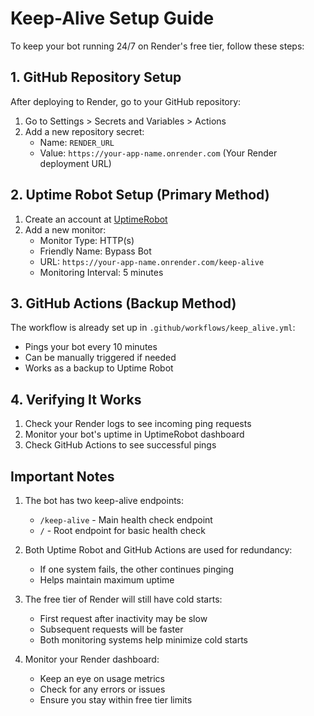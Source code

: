 # Keep-Alive Setup Guide

To keep your bot running 24/7 on Render's free tier, follow these steps:

## 1. GitHub Repository Setup

After deploying to Render, go to your GitHub repository:

1. Go to Settings > Secrets and Variables > Actions
2. Add a new repository secret:
   - Name: `RENDER_URL`
   - Value: `https://your-app-name.onrender.com` (Your Render deployment URL)

## 2. Uptime Robot Setup (Primary Method)

1. Create an account at [UptimeRobot](https://uptimerobot.com)
2. Add a new monitor:
   - Monitor Type: HTTP(s)
   - Friendly Name: Bypass Bot
   - URL: `https://your-app-name.onrender.com/keep-alive`
   - Monitoring Interval: 5 minutes

## 3. GitHub Actions (Backup Method)

The workflow is already set up in `.github/workflows/keep_alive.yml`:
- Pings your bot every 10 minutes
- Can be manually triggered if needed
- Works as a backup to Uptime Robot

## 4. Verifying It Works

1. Check your Render logs to see incoming ping requests
2. Monitor your bot's uptime in UptimeRobot dashboard
3. Check GitHub Actions to see successful pings

## Important Notes

1. The bot has two keep-alive endpoints:
   - `/keep-alive` - Main health check endpoint
   - `/` - Root endpoint for basic health check

2. Both Uptime Robot and GitHub Actions are used for redundancy:
   - If one system fails, the other continues pinging
   - Helps maintain maximum uptime

3. The free tier of Render will still have cold starts:
   - First request after inactivity may be slow
   - Subsequent requests will be faster
   - Both monitoring systems help minimize cold starts

4. Monitor your Render dashboard:
   - Keep an eye on usage metrics
   - Check for any errors or issues
   - Ensure you stay within free tier limits